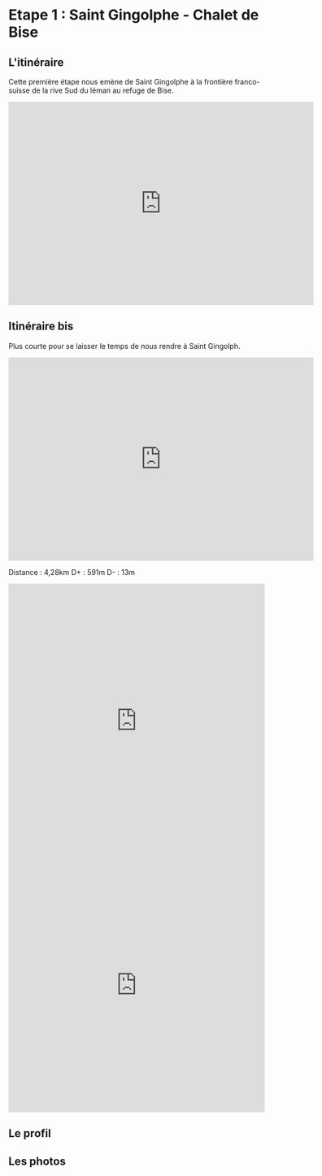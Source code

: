 # Etape 1 : Saint Gingolphe - Chalet de Bise

## L'itinéraire

Cette première étape nous emène de Saint Gingolphe à la frontière franco-suisse de la rive Sud du léman au refuge de Bise.

<iframe width="600" height="400" frameborder="0" scrolling="no" marginheight="0" marginwidth="0" sandbox="allow-forms allow-scripts allow-same-origin" src="https://www.geoportail.gouv.fr/embed/visu.html?c=6.784547456009945,46.36710666445936&z=12&l0=ORTHOIMAGERY.ORTHOPHOTOS::GEOPORTAIL:OGC:WMTS(0;h)&l1=n_vent_iso_l(0;h)&l2=GEOGRAPHICALGRIDSYSTEMS.MAPS.SCAN25TOUR.CV::GEOPORTAIL:OGC:WMTS(1)&l3=GEOGRAPHICALGRIDSYSTEMS.MAPS::GEOPORTAIL:OGC:WMTS(0;h)&d4=4850555(1)&permalink=yes" allowfullscreen></iframe>

## Itinéraire bis

Plus courte pour se laisser le temps de nous rendre à Saint Gingolph.

<iframe width="600" height="400" frameborder="0" scrolling="no" marginheight="0" marginwidth="0" sandbox="allow-forms allow-scripts allow-same-origin" src="https://www.geoportail.gouv.fr/embed/visu.html?c=6.790656577581283,46.382238853617224&z=14&l0=GEOGRAPHICALGRIDSYSTEMS.MAPS.SCAN25TOUR.CV::GEOPORTAIL:OGC:WMTS(1)&l1=GEOGRAPHICALGRIDSYSTEMS.MAPS::GEOPORTAIL:OGC:WMTS(0;h)&d2=4892800(1)&permalink=yes" allowfullscreen></iframe>

Distance : 4,28km
D+ : 591m
D- : 13m



<iframe src="https://www.visugpx.com/AKGVWxy6Fv?iframe" allowfullscreen style="border: 0;width: 100%; height: 540px;" scrolling="no"></iframe>

<iframe src="https://gpx.studio/?state=%7B%22ids%22:%5B%221u4T7YFu7Qw3o6aZ1Im2cGMNw42hVC32Z%22,%221xevKv4kQaQxGdl9L5zFqsgFwh7cQnDg3%22,%221_2Abb9QSyNI99FEmIfrQxA3eom4oloEq%22,%221SdVY2eD-Gq9yN2CAMRVIee5WMBvNVYBR%22,%221HieFAL5cmwFNaHo3_r_eOK824aNC4S2q%22,%2214b83lfaIXg-d7WsDoel4t-vKR49pyxgE%22,%221hDDWPKervhzdzApuBNvpoggLT9d-lbiy%22,%221v3fGtQRu3C0POMOdPSmFykTQufoAInV5%22,%221T6iPolFYHdeOHUVyx7zVU_em5iiu1IDh%22,%221liNoI8V73tyobkQtGQnWSgIiv5SXvJQO%22%5D%7D&embed" width="100%" height="500" frameborder="0" allowfullscreen><p><a href="https://gpx.studio/?state=%7B%22ids%22:%5B%221u4T7YFu7Qw3o6aZ1Im2cGMNw42hVC32Z%22,%221xevKv4kQaQxGdl9L5zFqsgFwh7cQnDg3%22,%221_2Abb9QSyNI99FEmIfrQxA3eom4oloEq%22,%221SdVY2eD-Gq9yN2CAMRVIee5WMBvNVYBR%22,%221HieFAL5cmwFNaHo3_r_eOK824aNC4S2q%22,%2214b83lfaIXg-d7WsDoel4t-vKR49pyxgE%22,%221hDDWPKervhzdzApuBNvpoggLT9d-lbiy%22,%221v3fGtQRu3C0POMOdPSmFykTQufoAInV5%22,%221T6iPolFYHdeOHUVyx7zVU_em5iiu1IDh%22,%221liNoI8V73tyobkQtGQnWSgIiv5SXvJQO%22%5D%7D"></a></p></iframe>


## Le profil

## Les photos